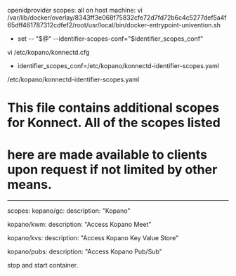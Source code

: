 openidprovider scopes:
all on host machine:
vi /var/lib/docker/overlay/8343ff3e068f75832cfe72d7fd72b6c4c5277def5a4f65dff461787312cdfef2/root/usr/local/bin/docker-entrypoint-univention.sh
+ set -- "$@" --identifier-scopes-conf="$identifier_scopes_conf"

vi /etc/kopano/konnectd.cfg
+ identifier_scopes_conf=/etc/kopano/konnectd-identifier-scopes.yaml

/etc/kopano/konnectd-identifier-scopes.yaml
# This file contains additional scopes for Konnect. All of the scopes listed
# here are made available to clients upon request if not limited by other means.

---
scopes:
  kopano/gc:
    description: "Kopano"

  kopano/kwm:
    description: "Access Kopano Meet"

  kopano/kvs:
    description: "Access Kopano Key Value Store"

  kopano/pubs:
    description: "Access Kopano Pub/Sub"

stop and start container.
